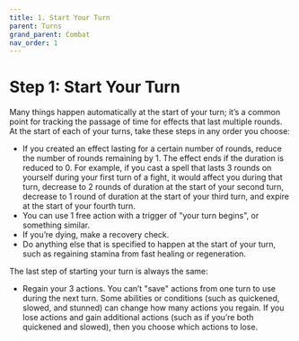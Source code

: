 ```yaml
---
title: 1. Start Your Turn
parent: Turns
grand_parent: Combat
nav_order: 1
---
```


# Step 1: Start Your Turn
Many things happen automatically at the start of your turn; it’s a common point for tracking the passage of time for effects that last multiple rounds. At the start of each of your turns, take these steps in any order you choose:
* If you created an effect lasting for a certain number of rounds, reduce the number of rounds remaining by 1. The effect ends if the duration is reduced to 0. For example, if you cast a spell that lasts 3 rounds on yourself during your first turn of a fight, it would affect you during that turn, decrease to 2 rounds of duration at the start of your second turn, decrease to 1 round of duration at the start of your third turn, and expire at the start of your fourth turn.
* You can use 1 free action with a trigger of "your turn begins", or something similar.
* If you’re dying, make a recovery check.
* Do anything else that is specified to happen at the start of your turn, such as regaining stamina from fast healing or regeneration.

The last step of starting your turn is always the same:
* Regain your 3 actions. You can’t "save" actions from one turn to use during the next turn. Some abilities or conditions (such as quickened, slowed, and stunned) can change how many actions you regain. If you lose actions and gain additional actions (such as if you’re both quickened and slowed), then you choose which actions to lose.
